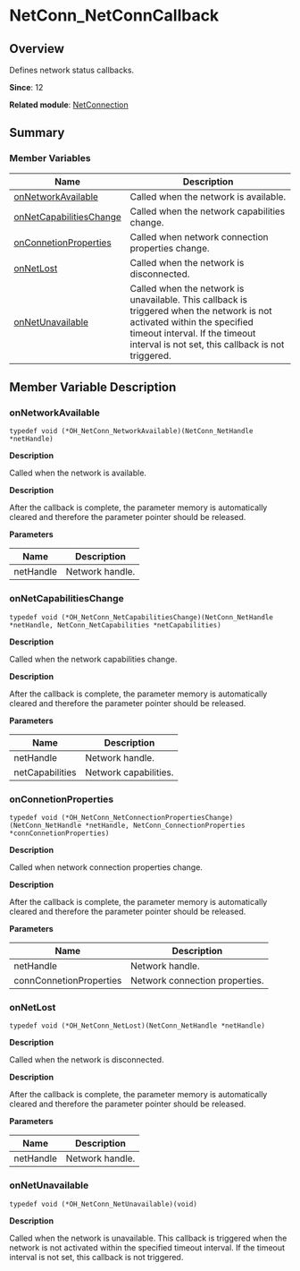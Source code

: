 # NetConn_NetConnCallback

## Overview

Defines network status callbacks.

**Since**: 12

**Related module**: [NetConnection](_net_connection.md)


## Summary

### Member Variables

| Name| Description|
| -------- | -------- |
| [onNetworkAvailable](#onnetworkavailable) | Called when the network is available.|
| [onNetCapabilitiesChange](#onnetcapabilitieschange) | Called when the network capabilities change.|
| [onConnetionProperties](#onconnetionproperties) | Called when network connection properties change.|
| [onNetLost](#onnetlost) | Called when the network is disconnected.|
| [onNetUnavailable](#onnetunavailable) | Called when the network is unavailable. This callback is triggered when the network is not activated within the specified timeout interval. If the timeout interval is not set, this callback is not triggered.|


## Member Variable Description


### onNetworkAvailable

```
typedef void (*OH_NetConn_NetworkAvailable)(NetConn_NetHandle *netHandle)
```

**Description**

Called when the network is available.

**Description**

After the callback is complete, the parameter memory is automatically cleared and therefore the parameter pointer should be released.

**Parameters**

| Name| Description|
| -------- | -------- |
| netHandle | Network handle.|

### onNetCapabilitiesChange

```
typedef void (*OH_NetConn_NetCapabilitiesChange)(NetConn_NetHandle *netHandle, NetConn_NetCapabilities *netCapabilities)
```

**Description**

Called when the network capabilities change.

**Description**

After the callback is complete, the parameter memory is automatically cleared and therefore the parameter pointer should be released.

**Parameters**

| Name| Description|
| -------- | -------- |
| netHandle | Network handle.|
| netCapabilities | Network capabilities.|

### onConnetionProperties

```
typedef void (*OH_NetConn_NetConnectionPropertiesChange)(NetConn_NetHandle *netHandle, NetConn_ConnectionProperties *connConnetionProperties)
```

**Description**

Called when network connection properties change.

**Description**

After the callback is complete, the parameter memory is automatically cleared and therefore the parameter pointer should be released.

**Parameters**

| Name| Description|
| -------- | -------- |
| netHandle | Network handle.|
| connConnetionProperties | Network connection properties.|

### onNetLost

```
typedef void (*OH_NetConn_NetLost)(NetConn_NetHandle *netHandle)
```

**Description**

Called when the network is disconnected.

**Description**

After the callback is complete, the parameter memory is automatically cleared and therefore the parameter pointer should be released.

**Parameters**

| Name| Description|
| -------- | -------- |
| netHandle | Network handle.|

### onNetUnavailable

```
typedef void (*OH_NetConn_NetUnavailable)(void)
```

**Description**

Called when the network is unavailable. This callback is triggered when the network is not activated within the specified timeout interval. If the timeout interval is not set, this callback is not triggered.
